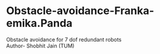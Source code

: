 # Obstacle-avoidance-Franka-emika.Panda
Obstacle avoidance for 7 dof redundant robots
<br>
Author- Shobhit Jain (TUM)

